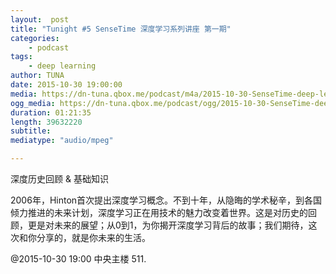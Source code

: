 ```yaml
---
layout:  post
title: "Tunight #5 SenseTime 深度学习系列讲座 第一期"
categories:
    - podcast
tags:
    - deep learning
author: TUNA
date: 2015-10-30 19:00:00
media: https://dn-tuna.qbox.me/podcast/m4a/2015-10-30-SenseTime-deep-learning-1.m4a
ogg_media: https://dn-tuna.qbox.me/podcast/ogg/2015-10-30-SenseTime-deep-learning-1.ogg
duration: 01:21:35
length: 39632220
subtitle: 
mediatype: "audio/mpeg"

---
```


深度历史回顾 & 基础知识 

2006年，Hinton首次提出深度学习概念。不到十年，从隐晦的学术秘辛，到各国倾力推进的未来计划，深度学习正在用技术的魅力改变着世界。这是对历史的回顾，更是对未来的展望；从0到1，为你揭开深度学习背后的故事；我们期待，这次和你分享的，就是你未来的生活。 


@2015-10-30 19:00 中央主楼 511.


